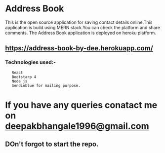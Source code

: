 # Address Book

This is the open source application for saving contact details online.This application is build using MERN stack.You can check the platform and share comments.
The Address Book application is deployed on heroku platform.

## https://address-book-by-dee.herokuapp.com/

### Technologies used:-

       React
       Bootstarp 4
       Node js 
       Sendinblue for mailing purpose.


# If you have any queries conatact me on deepakbhangale1996@gmail.com
## DOn't forgot to start the repo.
